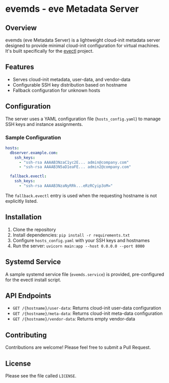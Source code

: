 # evemds - eve Metadata Server

## Overview

evemds (eve Metadata Server) is a lightweight cloud-init metadata server designed to provide minimal cloud-init configuration for virtual machines. It's built specifically for the [evectl](https://github.com/syncopsta/evectl) project.

## Features

- Serves cloud-init metadata, user-data, and vendor-data
- Configurable SSH key distribution based on hostname
- Fallback configuration for unknown hosts

## Configuration

The server uses a YAML configuration file (`hosts_config.yaml`) to manage SSH keys and instance assignments.

### Sample Configuration

```yaml
hosts:
  dbserver.example.com:
    ssh_keys:
      - "ssh-rsa AAAAB3NzaC1yc2E... admin@company.com"
      - "ssh-rsa AAAAB3N5aD1eaFE... admin2@company.com"

  fallback.evectl:
    ssh_keys:
      - "ssh-rsa AAAAB3NzaNyRRk...eRzRCyip3oM="
```

The `fallback.evectl` entry is used when the requesting hostname is not explicitly listed.

## Installation

1. Clone the repository
2. Install dependencies: `pip install -r requirements.txt`
3. Configure `hosts_config.yaml` with your SSH keys and hostnames
4. Run the server: `uvicorn main:app --host 0.0.0.0 --port 8000`

## Systemd Service

A sample systemd service file (`evemds.service`) is provided, pre-configured for the evectl install script.

## API Endpoints

- `GET /{hostname}/user-data`: Returns cloud-init user-data configuration
- `GET /{hostname}/meta-data`: Returns cloud-init meta-data configuration
- `GET /{hostname}/vendor-data`: Returns empty vendor-data

## Contributing

Contributions are welcome! Please feel free to submit a Pull Request.

## License

Please see the file called `LICENSE`.